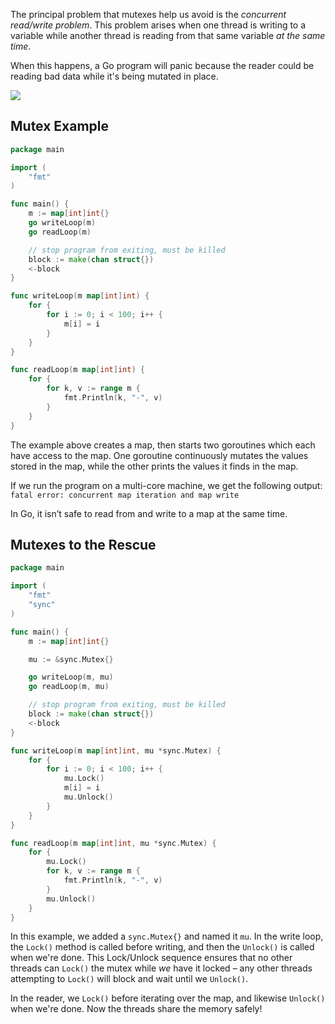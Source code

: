 The principal problem that mutexes help us avoid is the _concurrent read/write problem_. This problem arises when one thread is writing to a variable while another thread is reading from that same variable _at the same time_.

When this happens, a Go program will panic because the reader could be reading bad data while it's being mutated in place.

![](https://storage.googleapis.com/qvault-webapp-dynamic-assets/course_assets/bwBI11n-700x235.png)

## Mutex Example

```go
package main

import (
	"fmt"
)

func main() {
	m := map[int]int{}
	go writeLoop(m)
	go readLoop(m)

	// stop program from exiting, must be killed
	block := make(chan struct{})
	<-block
}

func writeLoop(m map[int]int) {
	for {
		for i := 0; i < 100; i++ {
			m[i] = i
		}
	}
}

func readLoop(m map[int]int) {
	for {
		for k, v := range m {
			fmt.Println(k, "-", v)
		}
	}
}
```

The example above creates a map, then starts two goroutines which each have access to the map. One goroutine continuously mutates the values stored in the map, while the other prints the values it finds in the map.

If we run the program on a multi-core machine, we get the following output: `fatal error: concurrent map iteration and map write`

In Go, it isn’t safe to read from and write to a map at the same time.

## Mutexes to the Rescue

```go
package main

import (
	"fmt"
	"sync"
)

func main() {
	m := map[int]int{}

	mu := &sync.Mutex{}

	go writeLoop(m, mu)
	go readLoop(m, mu)

	// stop program from exiting, must be killed
	block := make(chan struct{})
	<-block
}

func writeLoop(m map[int]int, mu *sync.Mutex) {
	for {
		for i := 0; i < 100; i++ {
			mu.Lock()
			m[i] = i
			mu.Unlock()
		}
	}
}

func readLoop(m map[int]int, mu *sync.Mutex) {
	for {
		mu.Lock()
		for k, v := range m {
			fmt.Println(k, "-", v)
		}
		mu.Unlock()
	}
}
```

In this example, we added a `sync.Mutex{}` and named it `mu`. In the write loop, the `Lock()` method is called before writing, and then the `Unlock()` is called when we're done. This Lock/Unlock sequence ensures that no other threads can `Lock()` the mutex while _we_ have it locked – any other threads attempting to `Lock()` will block and wait until we `Unlock()`.

In the reader, we `Lock()` before iterating over the map, and likewise `Unlock()` when we're done. Now the threads share the memory safely!